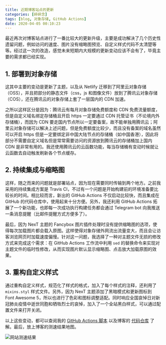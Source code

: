 ```yaml
---
title: 近期博客站点的更新
categories: [碎碎念]
tags: [blog, 对象存储, GitHub Actions]
date: 2020-04-05 00:10:23
---
```


最近再次对博客站点进行了一番比较大的更新升级，主要是成功解决了几个历史性遗留问题，例如访问的速度、图片没有缩略图预览、自定义样式代码不太清楚等等。经过这一次的改造，感觉未来短期内大规模的更新变动应该不会有了，毕竟主要的需求都已经实现。<!-- more -->

## 1. 部署到对象存储

这其中主要的变动是更新了主题，以及从 Netlify 迁移到了阿里云对象存储（OSS），并且把部分的静态文件（css，js 和图像文件）放到了腾讯云对象存储（COS），还在腾讯云的对象存储上套了一层国内的 CDN 加速。

之所以这样区分是因为：腾讯云有每月对象存储免费额度和 CDN 免费流量额度，但是自定义域名绑定存储桶且开启 https 一定要通过 CDN 托管证书（不论境内外存储桶），而因为 CDN 要走国内节点所以一定要备案，故不能单独用腾讯云；阿里云对象存储可以解决上述问题，但是免费额度比较少，而且没有备案的域名虽然可以开启 https 但是一定要绑定非中国大陆节点的存储桶（如中国香港），因此将部分不需要自定义域名但是常常需要访问的资源放到腾讯云的存储桶加上国内 CDN 是非常有用的。我还使用腾讯云的云函数功能，每当存储桶有变动时候就让云函数去自动触发刷新各个节点缓存。

## 2. 持续集成与缩略图

这样，随之而来的问题就是部署站点，因为现在需要同时传输到两个地方。之前我采用的持续集成方案是 Travis CI，不过有一个问题是开始构建前的环境准备要比较长的时间。相比较而言，新出的 GitHub Actions 不仅启动比较快，而且集成在 GitHub 的代码仓库中，使用起来十分方便。另外，我还利用 GitHub Actions 拓展了一个新功能，也即每一次成功执行构建任务都会通过 Telegram bot 向我推送一条消息提醒（比邮件提醒方式方便多了）。

最后，因为 NexT 主题的 Fancybox 图片插件处理时没有提供缩略图的选项，使得每次加载图片都会载入原图。这样使得对象存储外网流出流量变大，而且会让访客浏览网页时加载速度偏慢。针对这一问题，我选择了一种对主题文件无损的修改方式来完成这个需求：在 GitHub Actions 工作流中利用 `sed` 的替换命令来实现对主题文件的临时性修改，从而实现图片默认显示缩略图、点击放大加载原图的效果。

## 3. 重构自定义样式

通过重构自定义样式，规范化了样式的格式，加入了每个样式的注释，还利用了 `mixins.styl` 样式文件。另外，因为 NexT 主题添加了黑暗模式和更新图标到 Font Awesome 5，所以也进行了色彩和图标调整适配。同时响应全国哀悼日对新冠肺炎疫情中逝世同胞和牺牲烈士的哀悼，加入了一个全站黑白样式，可以通过配置文件来打开关闭。

以上这些变动，都可以查阅我的 [GitHub Actions 脚本](https://github.com/lei2rock/blog/blob/src/.github/workflows/deployment.yml) 以及博客的 [代码仓库](https://github.com/lei2rock/blog) 了解。最后，放上博客的测速结果地图。

![网站测速结果](https://web-1256060851.file.myqcloud.com/images/2020/近期博客站点的更新/speed-test.jpg!500x)